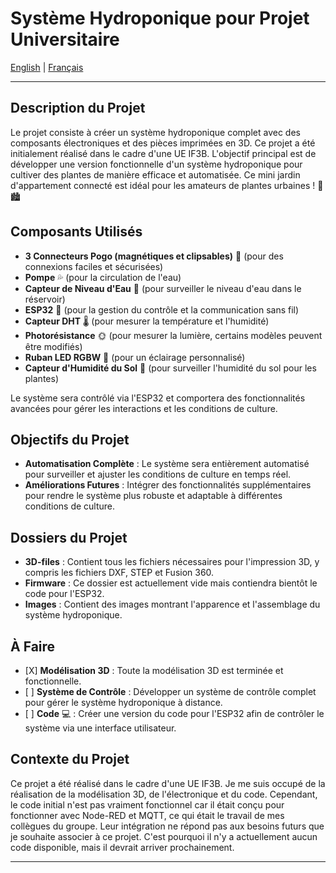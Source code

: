 # Système Hydroponique pour Projet Universitaire

[English](README.md) | [Français](README.fr.md)

---

## Description du Projet

Le projet consiste à créer un système hydroponique complet avec des composants électroniques et des pièces imprimées en 3D. Ce projet a été initialement réalisé dans le cadre d'une UE IF3B. L'objectif principal est de développer une version fonctionnelle d'un système hydroponique pour cultiver des plantes de manière efficace et automatisée. Ce mini jardin d'appartement connecté est idéal pour les amateurs de plantes urbaines ! 🌱🏙️

## Composants Utilisés

* **3 Connecteurs Pogo (magnétiques et clipsables)** 🔌 (pour des connexions faciles et sécurisées)
* **Pompe** 💦 (pour la circulation de l'eau)
* **Capteur de Niveau d'Eau** 🌊 (pour surveiller le niveau d'eau dans le réservoir)
* **ESP32** 📡 (pour la gestion du contrôle et la communication sans fil)
* **Capteur DHT** 🌡️ (pour mesurer la température et l'humidité)
* **Photorésistance** 🌞 (pour mesurer la lumière, certains modèles peuvent être modifiés)
* **Ruban LED RGBW** 🌈 (pour un éclairage personnalisé)
* **Capteur d'Humidité du Sol** 🍃 (pour surveiller l'humidité du sol pour les plantes)

Le système sera contrôlé via l'ESP32 et comportera des fonctionnalités avancées pour gérer les interactions et les conditions de culture.

## Objectifs du Projet

* **Automatisation Complète** : Le système sera entièrement automatisé pour surveiller et ajuster les conditions de culture en temps réel.
* **Améliorations Futures** : Intégrer des fonctionnalités supplémentaires pour rendre le système plus robuste et adaptable à différentes conditions de culture.

## Dossiers du Projet

* **3D-files** : Contient tous les fichiers nécessaires pour l'impression 3D, y compris les fichiers DXF, STEP et Fusion 360.
* **Firmware** : Ce dossier est actuellement vide mais contiendra bientôt le code pour l'ESP32.
* **Images** : Contient des images montrant l'apparence et l'assemblage du système hydroponique.

## À Faire

* \[X\] **Modélisation 3D** : Toute la modélisation 3D est terminée et fonctionnelle.
* \[ \] **Système de Contrôle** : Développer un système de contrôle complet pour gérer le système hydroponique à distance.
* \[ \] **Code** 💻 : Créer une version du code pour l'ESP32 afin de contrôler le système via une interface utilisateur.

## Contexte du Projet

Ce projet a été réalisé dans le cadre d'une UE IF3B. Je me suis occupé de la réalisation de la modélisation 3D, de l'électronique et du code. Cependant, le code initial n'est pas vraiment fonctionnel car il était conçu pour fonctionner avec Node-RED et MQTT, ce qui était le travail de mes collègues du groupe. Leur intégration ne répond pas aux besoins futurs que je souhaite associer à ce projet. C'est pourquoi il n'y a actuellement aucun code disponible, mais il devrait arriver prochainement.

---